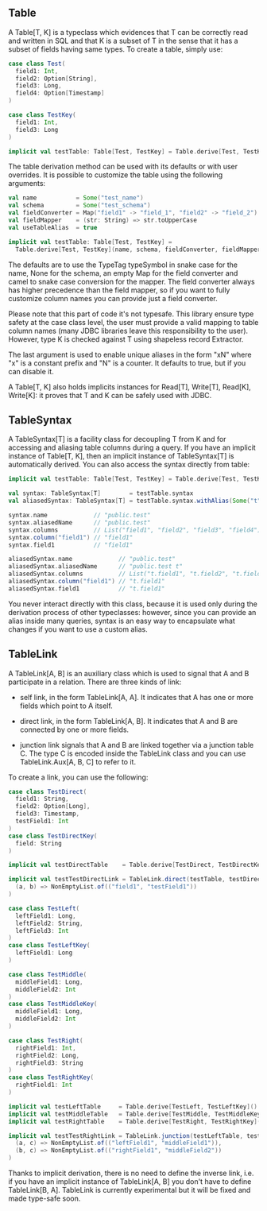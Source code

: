 ## Table

A Table[T, K] is a typeclass which evidences that T can be correctly read and written in SQL and that K is a subset
of T in the sense that it has a subset of fields having same types. To create a table, simply use:

```scala
case class Test(
  field1: Int,
  field2: Option[String],
  field3: Long,
  field4: Option[Timestamp]
)

case class TestKey(
  field1: Int,
  field3: Long
)

implicit val testTable: Table[Test, TestKey] = Table.derive[Test, TestKey]()
```

The table derivation method can be used with its defaults or with user overrides. It is possible to customize the table
using the following arguments:

```scala
val name           = Some("test_name")
val schema         = Some("test_schema")
val fieldConverter = Map("field1" -> "field_1", "field2" -> "field_2")
val fieldMapper    = (str: String) => str.toUpperCase
val useTableAlias  = true

implicit val testTable: Table[Test, TestKey] = 
  Table.derive[Test, TestKey](name, schema, fieldConverter, fieldMapper, useTableAlias)
```

The defaults are to use the TypeTag typeSymbol in snake case for the name, None for the schema, an empty Map for the
field converter and camel to snake case conversion for the mapper. The field converter always has higher precedence
than the field mapper, so if you want to fully customize column names you can provide just a field converter.

Please note that this part of code it's not typesafe. This library ensure type safety at the case class level, the user
must provide a valid mapping to table column names (many JDBC libraries leave this responsibility to the user). However,
type K is checked against T using shapeless record Extractor.

The last argument is used to enable unique aliases in the form "xN" where "x" is a constant prefix and "N" is a
counter. It defaults to true, but if you can disable it.

A Table[T, K] also holds implicits instances for Read[T], Write[T], Read[K], Write[K]: it proves that T and K can be
safely used with JDBC.

## TableSyntax

A TableSyntax[T] is a facility class for decoupling T from K and for accessing and aliasing table columns during a
query. If you have an implicit instance of Table[T, K], then an implicit instance of TableSyntax[T] is automatically 
derived. You can also access the syntax directly from table: 

```scala
implicit val testTable: Table[Test, TestKey] = Table.derive[Test, TestKey](Some("test"), Some("public"))

val syntax: TableSyntax[T]        = testTable.syntax
val aliasedSyntax: TableSyntax[T] = testTable.syntax.withAlias(Some("t"))

syntax.name             // "public.test"
syntax.aliasedName      // "public.test"
syntax.columns          // List("field1", "field2", "field3", "field4")
syntax.column("field1") // "field1"
syntax.field1           // "field1"

aliasedSyntax.name             // "public.test"
aliasedSyntax.aliasedName      // "public.test t"
aliasedSyntax.columns          // List("t.field1", "t.field2", "t.field3", "t.field4")
aliasedSyntax.column("field1") // "t.field1"
aliasedSyntax.field1           // "t.field1"
```

You never interact directly with this class, because it is used only during the derivation process of other typeclasses:
however, since you can provide an alias inside many queries, syntax is an easy way to encapsulate what changes if you
want to use a custom alias.

## TableLink

A TableLink[A, B] is an auxiliary class which is used to signal that A and B participate in a relation.
There are three kinds of link:

- self link, in the form TableLink[A, A]. It indicates that A has one or more fields which point to A itself. 

- direct link, in the form TableLink[A, B]. It indicates that A and B are connected by one or more fields.

- junction link signals that A and B are linked together via a junction table C. The type C is encoded inside the 
TableLink class and you can use TableLink.Aux[A, B, C] to refer to it.

To create a link, you can use the following:

```scala
case class TestDirect(
  field1: String,
  field2: Option[Long],
  field3: Timestamp,
  testField1: Int
)
case class TestDirectKey(
  field: String
)

implicit val testDirectTable    = Table.derive[TestDirect, TestDirectKey]()

implicit val testTestDirectLink = TableLink.direct(testTable, testDirectTable)(
  (a, b) => NonEmptyList.of(("field1", "testField1"))
)

case class TestLeft(
  leftField1: Long,
  leftField2: String,
  leftField3: Int
)
case class TestLeftKey(
  leftField1: Long
)

case class TestMiddle(
  middleField1: Long,
  middleField2: Int
)
case class TestMiddleKey(
  middleField1: Long,
  middleField2: Int
)

case class TestRight(
  rightField1: Int,
  rightField2: Long,
  rightField3: String
)
case class TestRightKey(
  rightField1: Int
)

implicit val testLeftTable     = Table.derive[TestLeft, TestLeftKey]()
implicit val testMiddleTable   = Table.derive[TestMiddle, TestMiddleKey]()
implicit val testRightTable    = Table.derive[TestRight, TestRightKey]()

implicit val testTestRightLink = TableLink.junction(testLeftTable, testRightTable, testMiddleTable)( 
  (a, c) => NonEmptyList.of(("leftField1", "middleField1")),
  (b, c) => NonEmptyList.of(("rightField1", "middleField2"))
)
```

Thanks to implicit derivation, there is no need to define the inverse link, i.e. if you have an implicit instance of
TableLink[A, B] you don't have to define TableLink[B, A].
TableLink is currently experimental but it will be fixed and made type-safe soon.

